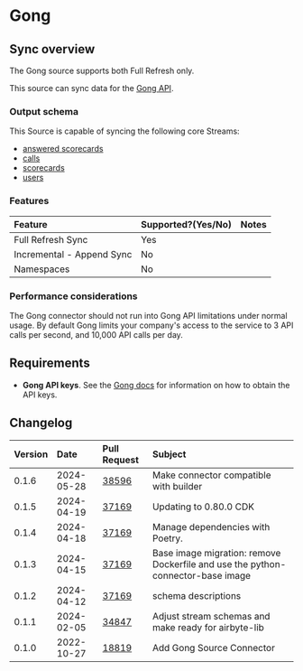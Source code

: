 # Gong

## Sync overview

The Gong source supports both Full Refresh only.

This source can sync data for the [Gong API](https://us-14321.app.gong.io/settings/api/documentation#overview).

### Output schema

This Source is capable of syncing the following core Streams:

- [answered scorecards](https://us-14321.app.gong.io/settings/api/documentation#post-/v2/stats/activity/scorecards)
- [calls](https://us-14321.app.gong.io/settings/api/documentation#get-/v2/calls)
- [scorecards](https://us-14321.app.gong.io/settings/api/documentation#get-/v2/settings/scorecards)
- [users](https://us-14321.app.gong.io/settings/api/documentation#get-/v2/users)

### Features

| Feature                   | Supported?\(Yes/No\) | Notes |
| :------------------------ | :------------------- | :---- |
| Full Refresh Sync         | Yes                  |       |
| Incremental - Append Sync | No                   |       |
| Namespaces                | No                   |       |

### Performance considerations

The Gong connector should not run into Gong API limitations under normal usage.
By default Gong limits your company's access to the service to 3 API calls per second, and 10,000 API calls per day.

## Requirements

- **Gong API keys**. See the [Gong docs](https://us-14321.app.gong.io/settings/api/documentation#overview) for information on how to obtain the API keys.

## Changelog

| Version | Date       | Pull Request                                             | Subject                                                                         |
| :------ | :--------- | :------------------------------------------------------- | :------------------------------------------------------------------------------ |
| 0.1.6   | 2024-05-28 | [38596](https://github.com/airbytehq/airbyte/pull/38596) | Make connector compatible with builder                                          |
| 0.1.5   | 2024-04-19 | [37169](https://github.com/airbytehq/airbyte/pull/37169) | Updating to 0.80.0 CDK                                                          |
| 0.1.4   | 2024-04-18 | [37169](https://github.com/airbytehq/airbyte/pull/37169) | Manage dependencies with Poetry.                                                |
| 0.1.3   | 2024-04-15 | [37169](https://github.com/airbytehq/airbyte/pull/37169) | Base image migration: remove Dockerfile and use the python-connector-base image |
| 0.1.2   | 2024-04-12 | [37169](https://github.com/airbytehq/airbyte/pull/37169) | schema descriptions                                                             |
| 0.1.1   | 2024-02-05 | [34847](https://github.com/airbytehq/airbyte/pull/34847) | Adjust stream schemas and make ready for airbyte-lib                            |
| 0.1.0   | 2022-10-27 | [18819](https://github.com/airbytehq/airbyte/pull/18819) | Add Gong Source Connector                                                       |
